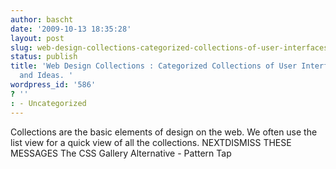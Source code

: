 ```yaml
---
author: bascht
date: '2009-10-13 18:35:28'
layout: post
slug: web-design-collections-categorized-collections-of-user-interfaces-for-inspiration-and-ideas
status: publish
title: 'Web Design Collections : Categorized Collections of User Interfaces for Inspiration
  and Ideas. '
wordpress_id: '586'
? ''
: - Uncategorized
---
```


Collections are the basic elements of design on the web. We often
use the list view for a quick view of all the collections.
NEXTDISMISS THESE MESSAGES
The CSS Gallery Alternative - Pattern Tap



